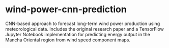 # wind-power-cnn-prediction
CNN-based approach to forecast long-term wind power production using meteorological data. Includes the original research paper and a TensorFlow Jupyter Notebook implementation for predicting energy output in the Mancha Oriental region from wind speed component maps.
